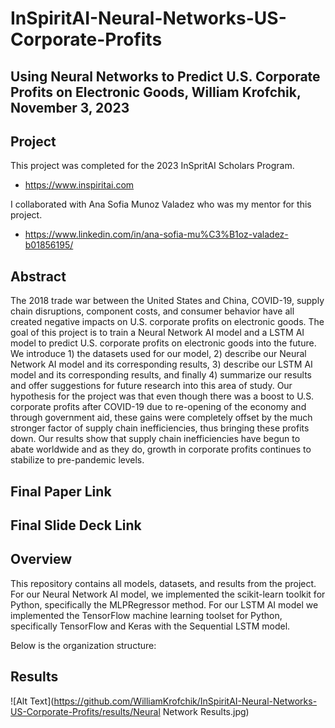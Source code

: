 # InSpiritAI-Neural-Networks-US-Corporate-Profits

## Using Neural Networks to Predict U.S. Corporate Profits on Electronic Goods, William Krofchik, November 3, 2023

## Project
This project was completed  for the 2023 InSpritAI Scholars Program.
* https://www.inspiritai.com

I collaborated with Ana Sofia Munoz Valadez who was my mentor for this project.
* https://www.linkedin.com/in/ana-sofia-mu%C3%B1oz-valadez-b01856195/

## Abstract
The 2018 trade war between the United States and China, COVID-19, supply chain disruptions, component costs, and consumer behavior have all created negative impacts on U.S. corporate profits on electronic goods. The goal of this project is to train a Neural Network AI model and a LSTM AI model to predict U.S. corporate profits on electronic goods into the future. We introduce 1) the datasets used for our model, 2) describe our Neural Network AI model and its corresponding results, 3) describe our LSTM AI model and its corresponding results, and finally 4) summarize our results and offer suggestions for future research into this area of study. Our hypothesis for the project was that even though there was a boost to U.S. corporate profits after COVID-19 due to re-opening of the economy and through government aid, these gains were completely offset by the much stronger factor of supply chain inefficiencies, thus bringing these profits down.  Our results show that supply chain inefficiencies have begun to abate worldwide and as they do, growth in corporate profits continues to stabilize to pre-pandemic levels.

## Final Paper Link

## Final Slide Deck Link

## Overview
This repository contains all models, datasets, and results from the project. For our Neural Network AI model, we implemented the scikit-learn toolkit for Python, specifically the MLPRegressor method. For our LSTM AI model we implemented the TensorFlow machine learning toolset for Python, specifically TensorFlow and Keras with the Sequential LSTM model. 

Below is the organization structure:

## Results

![Alt Text](https://github.com/WilliamKrofchik/InSpiritAI-Neural-Networks-US-Corporate-Profits/results/Neural Network Results.jpg)




